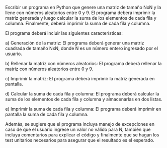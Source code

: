 Escribir un programa en Python que genere una matriz de tamaño NxN y la llene con números aleatorios entre 0 y 9. El programa deberá imprimir la matriz generada y luego calcular la suma de los elementos de cada fila y columna. Finalmente, deberá imprimir la suma de cada fila y columna.

El programa deberá incluir las siguientes características:

a) Generación de la matriz: El programa deberá generar una matriz cuadrada de tamaño NxN, donde N es un número entero ingresado por el usuario.

b) Rellenar la matriz con números aleatorios: El programa deberá rellenar la matriz con números aleatorios entre 0 y 9.

c) Imprimir la matriz: El programa deberá imprimir la matriz generada en pantalla.

d) Calcular la suma de cada fila y columna: El programa deberá calcular la suma de los elementos de cada fila y columna y almacenarlas en dos listas.

e) Imprimir la suma de cada fila y columna: El programa deberá imprimir en pantalla la suma de cada fila y columna.

Además, se sugiere que el programa incluya manejo de excepciones en caso de que el usuario ingrese un valor no válido para N, también que incluya comentarios para explicar el código y finalmente que se hagan los test unitarios necesarios para asegurar que el resultado es el esperado.
